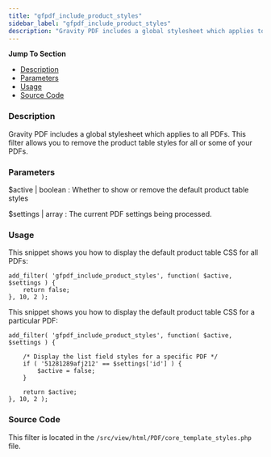 ```yaml
---
title: "gfpdf_include_product_styles"
sidebar_label: "gfpdf_include_product_styles"
description: "Gravity PDF includes a global stylesheet which applies to all PDFs. This filter allows you to remove the product table styles for all or some of your PDFs."
---
```


**Jump To Section**

* [Description](#description)
* [Parameters](#parameters)
* [Usage](#usage)
* [Source Code](#source-code)

### Description

Gravity PDF includes a global stylesheet which applies to all PDFs. This filter allows you to remove the product table styles for all or some of your PDFs.

### Parameters

$active | boolean
:    Whether to show or remove the default product table styles

$settings | array
:    The current PDF settings being processed.

### Usage

This snippet shows you how to display the default product table CSS for all PDFs:

```
add_filter( 'gfpdf_include_product_styles', function( $active, $settings ) {
	return false;
}, 10, 2 );
```

This snippet shows you how to display the default product table CSS for a particular PDF:

```
add_filter( 'gfpdf_include_product_styles', function( $active, $settings ) {

	/* Display the list field styles for a specific PDF */
	if ( '51281289afj212' == $settings['id'] ) {
		$active = false;
	}

	return $active;
}, 10, 2 );
```

### Source Code

This filter is located in the `/src/view/html/PDF/core_template_styles.php` file.